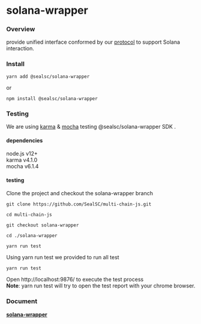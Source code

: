 # solana-wrapper

### Overview

provide unified interface conformed by our [protocol](https://github.com/SealSC/multi-chain-js/tree/main/protocol) to support Solana interaction.

### Install

```
yarn add @sealsc/solana-wrapper
```
 or 
```
npm install @sealsc/solana-wrapper
```    


### Testing
We are using [karma](http://karma-runner.github.io/6.3/intro/configuration.html) & [mocha](https://mochajs.org/) testing @sealsc/solana-wrapper SDK .

#### dependencies
node.js v12+   
karma v4.1.0   
mocha v6.1.4   

#### testing

Clone the project and checkout the solana-wrapper branch

```
git clone https://github.com/SealSC/multi-chain-js.git

cd multi-chain-js

git checkout solana-wrapper

cd ./solana-wrapper

yarn run test

```  

Using yarn run test we provided to run all test
```
yarn run test
```
Open http://localhost:9876/ to execute the test process   
**Note**: yarn run test will try to open the test report with your chrome browser.


### Document

**[solana-wrapper](https://multi-chain-js-doc.seor.io/en/solana/Actions/)**  

